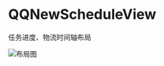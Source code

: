 # QQNewScheduleView
任务进度、物流时间轴布局

![布局图](https://upload-images.jianshu.io/upload_images/2069062-7b682074e187893c.png?imageMogr2/auto-orient/strip%7CimageView2/2/w/375)